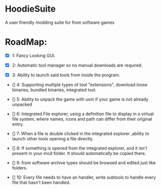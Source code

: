 # HoodieSuite
 A user friendly modding suite for from software games

# RoadMap:
- [x] 1: Fancy Looking GUI.

- [x] 2: Automatic tool manager so no manual downloads are required.

- [x] 3: Ability to launch said tools from inside the program.

- [] 4: Supporting multiple types of tool "extensions", download loose binaries, bundled binaries, integrated tool.

- [] 5: Ability to unpack the game with uxm if your game is not already unpacked

- [] 6: Integrated File explorer, using a definition file to display in a virtual file system, where names, icons and path can differ from their original entry.

- [] 7:  When a file is double clicked in the integrated explorer ,ability to launch other tools opening a file directly.

- [] 8: If something is opened from the integrated explorer, and it isn't present in your mod folder. It should automatically be copied there.

- [] 9: from software archive types should be browsed and edited just like folders.

- [] 10: Every file needs to have an handler, write subtools to handle every file that hasn't been handled.

